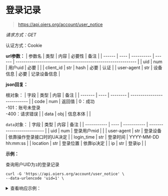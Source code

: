 # 登录记录

> https://api.oiers.org/account/user_notice


*请求方式：GET*

认证方式：Cookie

**url参数：**
| 参数名 | 类型 | 内容       | 必要性 | 备注                                                         |
| ------ | ---- | ---------- | ------ | ------------------------------------------------------------ |
| uid    | num  | 用户uid    | 必要   |                                                              |
| client_id  | str  | hash | 必要 | 认证 |
| user-agent | str  | 设备信息 | 必要 | 记录设备信息 |


**json回复：**

根对象：
| 字段    | 类型 | 内容     | 备注                        |
| ------- | ---- | -------- | --------------------------- |
| code    | num  | 返回值   | 0：成功<br />-101：账号未登录<br />-400：请求错误 |
| data    | obj  | 信息本体 |                             |

`data`对象：
| 字段        | 类型 | 内容        | 备注                       |
| ----------- | ---- | ----------- | -------------------------- |
| uid         | num  | 登录用户mid |                            |
| user-agent | str  | 登录设备    | 依靠操作登录接口时的UA决定 |
| login_time  | str  | 登录时间    | YYYY-MM-DD hh:mm:ss        |
| location    | str  | 登录位置    | 依靠ip决定                 |
| ip          | str  | 登录ip      |           |

**示例：**

查询用户UID为`1`的登录记录

```shell
curl -G 'https://api.oiers.org/account/user_notice' \
--data-urlencode 'uid=1' \
```

<details>
<summary>查看响应示例：</summary>

```json
{
    "code": 0,
    "data": {
        "uid": 1,
        "device_name": "Mozilla/5.0 (Windows NT 10.0; rv:91.0) Gecko/20100101 Firefox/91.0",
        "login_time": "2020-10-02 22:42:38",
        "location": "美国",
        "ip": "2600:3c01::f03c:93ff:fe6e:ec9b"
    }
}
```

</details>
